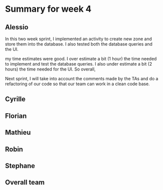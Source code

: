 # Summary for week 4

## Alessio
In this two week sprint, I implemented an activity to create new zone and store them into the database. I also tested both the database queries and the UI. 

my time estimates were good. I over estimate a bit (1 hour) the time needed to implement and test the database queries. I also under estimate a bit (2 hours) the time needed for the UI. So overall, 

Next sprint, I will take into account the comments made by the TAs and do a refactoring of our code so that our team can work in a clean code base. 

## Cyrille

## Florian 

## Mathieu

## Robin

## Stephane

## Overall team

